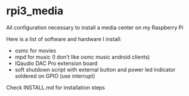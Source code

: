 # rpi3_media
All configuration necessary to install a media center on my Raspberry Pi

Here is a list of software and hardware I install:
- osmc for movies
- mpd for music (I don't like osmc music android clients)
- IQaudio DAC Pro extension board
- soft shutdown script with external button and power led indicator soldered on GPIO (use interrupt)

Check INSTALL.md for installation steps
